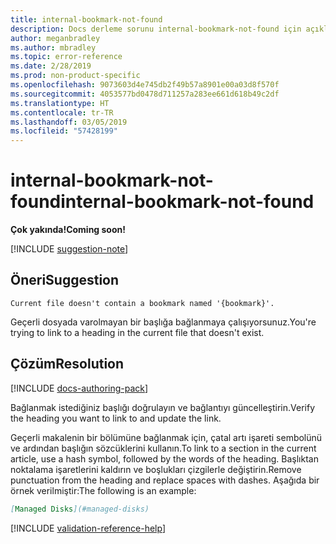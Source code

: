 ```yaml
---
title: internal-bookmark-not-found
description: Docs derleme sorunu internal-bookmark-not-found için açıklama ve çözüm
author: meganbradley
ms.author: mbradley
ms.topic: error-reference
ms.date: 2/28/2019
ms.prod: non-product-specific
ms.openlocfilehash: 9073603d4e745db2f49b57a8901e00a03d8f570f
ms.sourcegitcommit: 4053577bd0478d711257a283ee661d618b49c2df
ms.translationtype: HT
ms.contentlocale: tr-TR
ms.lasthandoff: 03/05/2019
ms.locfileid: "57428199"
---
```

# <a name="internal-bookmark-not-found"></a><span data-ttu-id="c40c8-103">internal-bookmark-not-found</span><span class="sxs-lookup"><span data-stu-id="c40c8-103">internal-bookmark-not-found</span></span>

<span data-ttu-id="c40c8-104">**Çok yakında!**</span><span class="sxs-lookup"><span data-stu-id="c40c8-104">**Coming soon!**</span></span>

[!INCLUDE [suggestion-note](includes/suggestion-note.md)]

## <a name="suggestion"></a><span data-ttu-id="c40c8-105">Öneri</span><span class="sxs-lookup"><span data-stu-id="c40c8-105">Suggestion</span></span>

`Current file doesn't contain a bookmark named '{bookmark}'.`

<span data-ttu-id="c40c8-106">Geçerli dosyada varolmayan bir başlığa bağlanmaya çalışıyorsunuz.</span><span class="sxs-lookup"><span data-stu-id="c40c8-106">You're trying to link to a heading in the current file that doesn't exist.</span></span>

## <a name="resolution"></a><span data-ttu-id="c40c8-107">Çözüm</span><span class="sxs-lookup"><span data-stu-id="c40c8-107">Resolution</span></span>

[!INCLUDE [docs-authoring-pack](includes/docs-authoring-pack.md)]

<span data-ttu-id="c40c8-108">Bağlanmak istediğiniz başlığı doğrulayın ve bağlantıyı güncelleştirin.</span><span class="sxs-lookup"><span data-stu-id="c40c8-108">Verify the heading you want to link to and update the link.</span></span>

<span data-ttu-id="c40c8-109">Geçerli makalenin bir bölümüne bağlanmak için, çatal artı işareti sembolünü ve ardından başlığın sözcüklerini kullanın.</span><span class="sxs-lookup"><span data-stu-id="c40c8-109">To link to a section in the current article, use a hash symbol, followed by the words of the heading.</span></span> <span data-ttu-id="c40c8-110">Başlıktan noktalama işaretlerini kaldırın ve boşlukları çizgilerle değiştirin.</span><span class="sxs-lookup"><span data-stu-id="c40c8-110">Remove punctuation from the heading and replace spaces with dashes.</span></span> <span data-ttu-id="c40c8-111">Aşağıda bir örnek verilmiştir:</span><span class="sxs-lookup"><span data-stu-id="c40c8-111">The following is an example:</span></span>

```markdown
[Managed Disks](#managed-disks)
```

<!--make sure to add this file to your includes folder and verify the path-->
[!INCLUDE [validation-reference-help](includes/validation-reference-help.md)]
